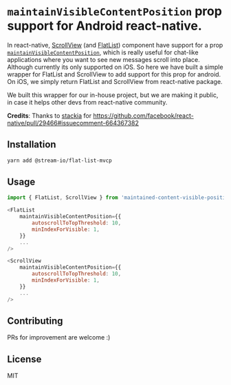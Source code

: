 # `maintainVisibleContentPosition` prop support for Android react-native.

In react-native, [ScrollView](https://reactnative.dev/docs/scrollview) (and [FlatList](https://reactnative.dev/docs/flatlist)) component have support for a prop [`maintainVisibleContentPosition`](https://reactnative.dev/docs/scrollview#maintainvisiblecontentposition), which is really useful for chat-like applications where you want to see new messages scroll into place. Although currently its only supported on iOS. So here we have built a simple wrapper for FlatList and ScrollView to add support for this prop for android.  On iOS, we simply return FlatList and ScrollView from react-native package.

We built this wrapper for our in-house project, but we are making it public, in case it helps other devs from react-native community.

**Credits**: Thanks to [stackia](https://github.com/stackia) for https://github.com/facebook/react-native/pull/29466#issuecomment-664367382


## Installation

```sh
yarn add @stream-io/flat-list-mvcp
```

## Usage

```js
import { FlatList, ScrollView } from 'maintained-content-visible-position-flat-list';

<FlatList
    maintainVisibleContentPosition={{
        autoscrollToTopThreshold: 10,
        minIndexForVisible: 1,
    }}
    ...
/>

<ScrollView
    maintainVisibleContentPosition={{
        autoscrollToTopThreshold: 10,
        minIndexForVisible: 1,
    }}
    ...
/>

```

## Contributing

PRs for improvement are welcome :) 
## License

MIT

